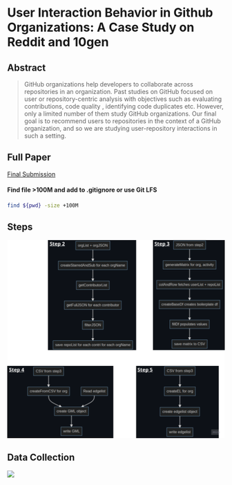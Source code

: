 # User Interaction Behavior in Github Organizations: A Case Study on Reddit and 10gen
## Abstract
> GitHub organizations help developers to collaborate across repositories in an organization. Past studies on GitHub focused on user or repository-centric analysis with objectives such as evaluating contributions, code quality , identifying code duplicates  etc. However, only a limited number of them study GitHub organizations. Our final goal is to recommend users to repositories in the context of a GitHub organization, and so we are studying user-repository interactions in such a setting.
## Full Paper
[Final Submission](siamns'22_finalSubmission.pdf)
#### Find file >100M and add to .gitignore or use Git LFS
```bash
find ${pwd} -size +100M
```

## Steps
![](extra/media/20220906015156.png)  

## Data Collection
![](extra/media/data-collection.gif)  
